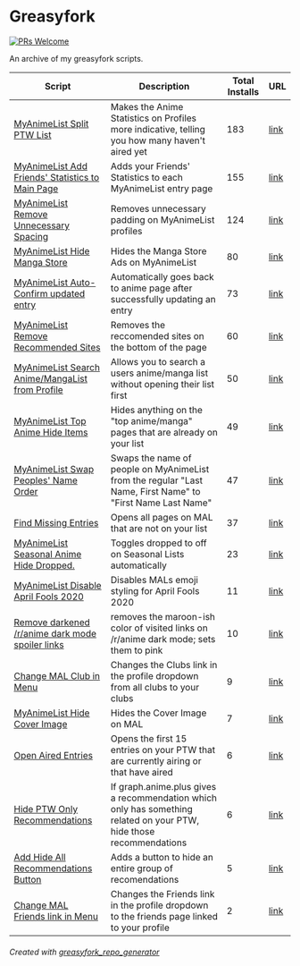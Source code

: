 # Greasyfork

[![PRs Welcome](https://img.shields.io/badge/PRs-welcome-brightgreen.svg?style=flat-square)](http://makeapullrequest.com)

An archive of my greasyfork scripts.

| Script | Description | Total Installs | URL |
| --- | --- | --- | --- |
[MyAnimeList Split PTW List](./myanimelist_split_ptw_list.js) | Makes the Anime Statistics on Profiles more indicative, telling you how many haven't aired yet | 183 | [link](https://greasyfork.org/en/scripts/33008-myanimelist-split-ptw-list)
[MyAnimeList Add Friends' Statistics to Main Page](./myanimelist_add_friends_statistics_to_main_page.js) | Adds your Friends' Statistics to each MyAnimeList entry page  | 155 | [link](https://greasyfork.org/en/scripts/26869-myanimelist-add-friends-statistics-to-main-page)
[MyAnimeList Remove Unnecessary Spacing](./myanimelist_remove_unnecessary_spacing.js) | Removes unnecessary padding on MyAnimeList profiles | 124 | [link](https://greasyfork.org/en/scripts/26678-myanimelist-remove-unnecessary-spacing)
[MyAnimeList Hide Manga Store](./myanimelist_hide_manga_store.js) | Hides the Manga Store Ads on MyAnimeList | 80 | [link](https://greasyfork.org/en/scripts/39341-myanimelist-hide-manga-store)
[MyAnimeList Auto-Confirm updated entry](./myanimelist_autoconfirm_updated_entry.js) | Automatically goes back to anime page after successfully updating an entry | 73 | [link](https://greasyfork.org/en/scripts/37961-myanimelist-auto-confirm-updated-entry)
[MyAnimeList Remove Recommended Sites](./myanimelist_remove_recommended_sites.js) | Removes the reccomended sites on the bottom of the page | 60 | [link](https://greasyfork.org/en/scripts/26716-myanimelist-remove-recommended-sites)
[MyAnimeList Search Anime/MangaList from Profile](./myanimelist_search_animemangalist_from_profile.js) | Allows you to search a users anime/manga list without opening their list first | 50 | [link](https://greasyfork.org/en/scripts/382286-myanimelist-search-anime-mangalist-from-profile)
[MyAnimeList Top Anime Hide Items](./myanimelist_top_anime_hide_items.js) | Hides anything on the "top anime/manga" pages that are already on your list | 49 | [link](https://greasyfork.org/en/scripts/380656-myanimelist-top-anime-hide-items)
[MyAnimeList Swap Peoples' Name Order](./myanimelist_swap_peoples_name_order.js) | Swaps the name of people on MyAnimeList from the regular "Last Name, First Name" to "First Name Last Name" | 47 | [link](https://greasyfork.org/en/scripts/30956-myanimelist-swap-peoples-name-order)
[Find Missing Entries](./find_missing_entries.js) | Opens all pages on MAL that are not on your list | 37 | [link](https://greasyfork.org/en/scripts/37533-find-missing-entries)
[MyAnimeList Seasonal Anime Hide Dropped.](./myanimelist_seasonal_anime_hide_dropped.js) | Toggles dropped to off on Seasonal Lists automatically | 23 | [link](https://greasyfork.org/en/scripts/37556-myanimelist-seasonal-anime-hide-dropped)
[MyAnimeList Disable April Fools 2020](./myanimelist_disable_april_fools_2020.js) | Disables MALs emoji styling for April Fools 2020 | 11 | [link](https://greasyfork.org/en/scripts/399146-myanimelist-disable-april-fools-2020)
[Remove darkened /r/anime dark mode spoiler links](./remove_darkened_ranime_dark_mode_spoiler_links.js) | removes the maroon-ish color of visited links on /r/anime dark mode; sets them to pink | 10 | [link](https://greasyfork.org/en/scripts/40560-remove-darkened-r-anime-dark-mode-spoiler-links)
[Change MAL Club in Menu](./change_mal_club_in_menu.js) | Changes the Clubs link in the profile dropdown from all clubs to your clubs | 9 | [link](https://greasyfork.org/en/scripts/37653-change-mal-club-in-menu)
[MyAnimeList Hide Cover Image](./myanimelist_hide_cover_image.js) | Hides the Cover Image on MAL | 7 | [link](https://greasyfork.org/en/scripts/37817-myanimelist-hide-cover-image)
[Open Aired Entries](./open_aired_entries.js) | Opens the first 15 entries on your PTW that are currently airing or that have aired | 6 | [link](https://greasyfork.org/en/scripts/37562-open-aired-entries)
[Hide PTW Only Recommendations](./hide_ptw_only_recommendations.js) | If graph.anime.plus gives a recommendation which only has something related on your PTW, hide those recommendations | 6 | [link](https://greasyfork.org/en/scripts/40945-hide-ptw-only-recommendations)
[Add Hide All Recommendations Button](./add_hide_all_recommendations_button.js) | Adds a button to hide an entire group of recomendations | 5 | [link](https://greasyfork.org/en/scripts/40948-add-hide-all-recommendations-button)
[Change MAL Friends link in Menu](./change_mal_friends_link_in_menu.js) | Changes the Friends link in the profile dropdown to the friends page linked to your profile | 2 | [link](https://greasyfork.org/en/scripts/380944-change-mal-friends-link-in-menu)

###### Created with [greasyfork_repo_generator](https://github.com/seanbreckenridge/greasyfork_repo_generator)
